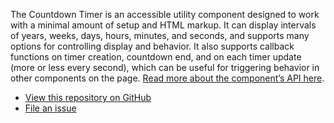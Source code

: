 The Countdown Timer is an accessible utility component designed to work with a minimal amount of setup and HTML markup. It can display intervals of years, weeks, days, hours, minutes, and seconds, and supports many options for controlling display and behavior. It also supports callback functions on timer creation, countdown end, and on each timer update (more or less every second), which can be useful for triggering behavior in other components on the page. <a href="https://github.com/10up/component-countdown-timer#api">Read more about the component’s API here</a>.

<ul class="button-group button-group--flush">
	<li><a href="https://github.com/10up/component-countdown-timer">View this repository on GitHub</a></li>
	<li><a href="https://github.com/10up/component-countdown-timer/issues/new/choose">File an issue</a></li>
</ul>
